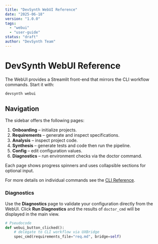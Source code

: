 ```yaml
---
title: "DevSynth WebUI Reference"
date: "2025-06-18"
version: "1.0.0"
tags:
  - "webui"
  - "user-guide"
status: "draft"
author: "DevSynth Team"
---
```


# DevSynth WebUI Reference

The WebUI provides a Streamlit front-end that mirrors the CLI workflow commands. Start it with:

```bash
devsynth webui
```

## Navigation

The sidebar offers the following pages:

1. **Onboarding** – initialize projects.
2. **Requirements** – generate and inspect specifications.
3. **Analysis** – inspect project code.
4. **Synthesis** – generate tests and code then run the pipeline.
5. **Config** – edit configuration values.
6. **Diagnostics** – run environment checks via the doctor command.

Each page shows progress spinners and uses collapsible sections for optional input.

For more details on individual commands see the [CLI Reference](cli_reference.md).

### Diagnostics

Use the **Diagnostics** page to validate your configuration directly from the WebUI.
Click **Run Diagnostics** and the results of `doctor_cmd` will be displayed in the main view.

```python
# Pseudocode
def webui_button_clicked():
    # delegate to CLI workflow via UXBridge
    spec_cmd(requirements_file="req.md", bridge=self)
```
